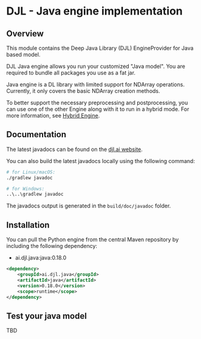 # DJL - Java engine implementation

## Overview
This module contains the Deep Java Library (DJL) EngineProvider for Java based model.

DJL Java engine allows you run your customized "Java model". You are required to bundle all packages you use as a fat jar.

Java engine is a DL library with limited support for NDArray operations.
Currently, it only covers the basic NDArray creation methods. 

To better support the necessary preprocessing and postprocessing,
you can use one of the other Engine along with it to run in a hybrid mode.
For more information, see [Hybrid Engine](https://docs.djl.ai/docs/hybrid_engine.html).

## Documentation

The latest javadocs can be found on the [djl.ai website](https://javadoc.io/doc/ai.djl.python/python/latest/index.html).

You can also build the latest javadocs locally using the following command:

```sh
# for Linux/macOS:
./gradlew javadoc

# for Windows:
..\..\gradlew javadoc
```
The javadocs output is generated in the `build/doc/javadoc` folder.

## Installation
You can pull the Python engine from the central Maven repository by including the following dependency:

- ai.djl.java:java:0.18.0

```xml
<dependency>
    <groupId>ai.djl.java</groupId>
    <artifactId>java</artifactId>
    <version>0.18.0</version>
    <scope>runtime</scope>
</dependency>
```

## Test your java model

TBD

